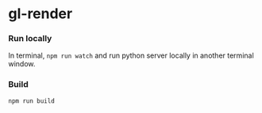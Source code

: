 # gl-render

### Run locally

In terminal, `npm run watch` and run python server locally in another terminal window.

### Build

`npm run build`

